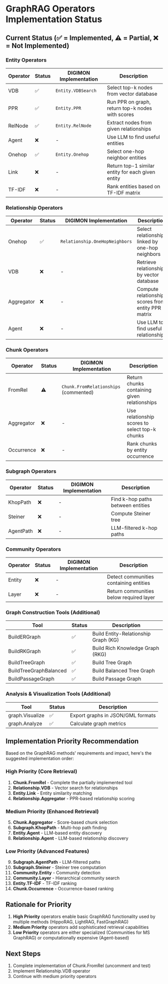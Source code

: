 # GraphRAG Operators Implementation Status

## Current Status (✅ = Implemented, ⚠️ = Partial, ❌ = Not Implemented)

### Entity Operators
| Operator | Status | DIGIMON Implementation | Description |
|----------|--------|----------------------|-------------|
| VDB | ✅ | `Entity.VDBSearch` | Select top-k nodes from vector database |
| PPR | ✅ | `Entity.PPR` | Run PPR on graph, return top-k nodes with scores |
| RelNode | ✅ | `Entity.RelNode` | Extract nodes from given relationships |
| Agent | ❌ | - | Use LLM to find useful entities |
| Onehop | ✅ | `Entity.Onehop` | Select one-hop neighbor entities |
| Link | ❌ | - | Return top-1 similar entity for each given entity |
| TF-IDF | ❌ | - | Rank entities based on TF-IDF matrix |

### Relationship Operators
| Operator | Status | DIGIMON Implementation | Description |
|----------|--------|----------------------|-------------|
| Onehop | ✅ | `Relationship.OneHopNeighbors` | Select relationships linked by one-hop neighbors |
| VDB | ❌ | - | Retrieve relationships by vector database |
| Aggregator | ❌ | - | Compute relationship scores from entity PPR matrix |
| Agent | ❌ | - | Use LLM to find useful relationships |

### Chunk Operators
| Operator | Status | DIGIMON Implementation | Description |
|----------|--------|----------------------|-------------|
| FromRel | ⚠️ | `Chunk.FromRelationships` (commented) | Return chunks containing given relationships |
| Aggregator | ❌ | - | Use relationship scores to select top-k chunks |
| Occurrence | ❌ | - | Rank chunks by entity occurrence |

### Subgraph Operators
| Operator | Status | DIGIMON Implementation | Description |
|----------|--------|----------------------|-------------|
| KhopPath | ❌ | - | Find k-hop paths between entities |
| Steiner | ❌ | - | Compute Steiner tree |
| AgentPath | ❌ | - | LLM-filtered k-hop paths |

### Community Operators
| Operator | Status | DIGIMON Implementation | Description |
|----------|--------|----------------------|-------------|
| Entity | ❌ | - | Detect communities containing entities |
| Layer | ❌ | - | Return communities below required layer |

### Graph Construction Tools (Additional)
| Tool | Status | Description |
|------|--------|-------------|
| BuildERGraph | ✅ | Build Entity-Relationship Graph (KG) |
| BuildRKGraph | ✅ | Build Rich Knowledge Graph (RKG) |
| BuildTreeGraph | ✅ | Build Tree Graph |
| BuildTreeGraphBalanced | ✅ | Build Balanced Tree Graph |
| BuildPassageGraph | ✅ | Build Passage Graph |

### Analysis & Visualization Tools (Additional)
| Tool | Status | Description |
|------|--------|-------------|
| graph.Visualize | ✅ | Export graphs in JSON/GML formats |
| graph.Analyze | ✅ | Calculate graph metrics |

## Implementation Priority Recommendation

Based on the GraphRAG methods' requirements and impact, here's the suggested implementation order:

### High Priority (Core Retrieval)
1. **Chunk.FromRel** - Complete the partially implemented tool
2. **Relationship.VDB** - Vector search for relationships
3. **Entity.Link** - Entity similarity matching
4. **Relationship.Aggregator** - PPR-based relationship scoring

### Medium Priority (Enhanced Retrieval)
5. **Chunk.Aggregator** - Score-based chunk selection
6. **Subgraph.KhopPath** - Multi-hop path finding
7. **Entity.Agent** - LLM-based entity discovery
8. **Relationship.Agent** - LLM-based relationship discovery

### Low Priority (Advanced Features)
9. **Subgraph.AgentPath** - LLM-filtered paths
10. **Subgraph.Steiner** - Steiner tree computation
11. **Community.Entity** - Community detection
12. **Community.Layer** - Hierarchical community search
13. **Entity.TF-IDF** - TF-IDF ranking
14. **Chunk.Occurrence** - Occurrence-based ranking

## Rationale for Priority

1. **High Priority** operators enable basic GraphRAG functionality used by multiple methods (HippoRAG, LightRAG, FastGraphRAG)
2. **Medium Priority** operators add sophisticated retrieval capabilities
3. **Low Priority** operators are either specialized (Communities for MS GraphRAG) or computationally expensive (Agent-based)

## Next Steps

1. Complete implementation of Chunk.FromRel (uncomment and test)
2. Implement Relationship.VDB operator
3. Continue with medium priority operators
